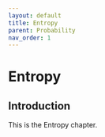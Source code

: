 ```yaml
---
layout: default
title: Entropy
parent: Probability
nav_order: 1
---
```


# Entropy

## Introduction

This is the Entropy chapter.
